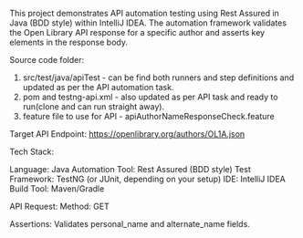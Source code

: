 This project demonstrates API automation testing using Rest Assured in Java (BDD style) within IntelliJ IDEA. 
The automation framework validates the Open Library API response for a specific author and asserts key elements in the
response body.

Source code folder:
1. src/test/java/apiTest - can be find both runners and step definitions and updated as per the API automation task.
2. pom and testng-api.xml - also updated as per API task and ready to run(clone and can run straight away).
3. feature file to use for API - apiAuthorNameResponseCheck.feature

Target API Endpoint:
https://openlibrary.org/authors/OL1A.json

Tech Stack:

Language: Java
Automation Tool: Rest Assured (BDD style)
Test Framework: TestNG (or JUnit, depending on your setup)
IDE: IntelliJ IDEA
Build Tool: Maven/Gradle

API Request:
Method: GET

Assertions:
Validates personal_name and alternate_name fields.
